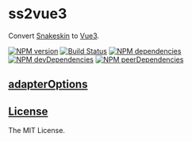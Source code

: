 ss2vue3
=======

Convert [Snakeskin](https://github.com/SnakeskinTpl/Snakeskin) to [Vue3](https://v3.vuejs.org).

[![NPM version](http://img.shields.io/npm/v/ss2vue3.svg?style=flat)](http://badge.fury.io/js/ss2vue)
[![Build Status](http://img.shields.io/travis/SnakeskinTpl/ss2vue3.svg?style=flat&branch=master)](https://travis-ci.org/SnakeskinTpl/ss2vue3)
[![NPM dependencies](http://img.shields.io/david/SnakeskinTpl/ss2vue3.svg?style=flat)](https://david-dm.org/SnakeskinTpl/ss2vue3)
[![NPM devDependencies](http://img.shields.io/david/dev/SnakeskinTpl/ss2vue3.svg?style=flat)](https://david-dm.org/SnakeskinTpl/ss2vue3?type=dev)
[![NPM peerDependencies](http://img.shields.io/david/peer/SnakeskinTpl/ss2vue3.svg?style=flat)](https://david-dm.org/SnakeskinTpl/ss2vue3?type=peer)

## [adapterOptions](https://www.npmjs.com/package/@vue/compiler-sfc)

## [License](https://github.com/SnakeskinTpl/ss2vue3/blob/master/LICENSE)

The MIT License.
